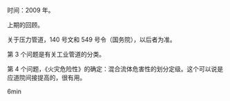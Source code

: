 时间：2009 年。

上期的回顾。

关于压力管道，140 号文和 549 号令（国务院），以后者为准。

第 3 个问题是有关工业管道的分类。

第 4 个问题，《火灾危险性》的确定：混合流体危害性的划分定级。这个可以说是应道院间接提高的，很有用。

6min